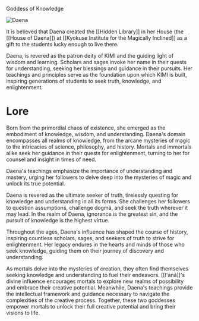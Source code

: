 Goddess of Knowledge

![Daena](daena.jpg)

It is believed that Daena created the [[Hidden Library]] in her House (the [[House of Daena]]) at [[Kyokuse Institute for the Magically Inclined]] as a gift to the students lucky enough to live there.

Daena, is revered as the patron deity of KIMI and the guiding light of wisdom and learning. Scholars and sages invoke her name in their quests for understanding, seeking her blessings and guidance in their pursuits. Her teachings and principles serve as the foundation upon which KIMI is built, inspiring generations of students to seek truth, knowledge, and enlightenment.

# Lore
Born from the primordial chaos of existence, she emerged as the embodiment of knowledge, wisdom, and understanding. Daena's domain encompasses all realms of knowledge, from the arcane mysteries of magic to the intricacies of science, philosophy, and history. Mortals and immortals alike seek her guidance in their quests for enlightenment, turning to her for counsel and insight in times of need.

Daena's teachings emphasize the importance of understanding and mastery, urging her followers to delve deep into the mysteries of magic and unlock its true potential.

Daena is revered as the ultimate seeker of truth, tirelessly questing for knowledge and understanding in all its forms. She challenges her followers to question assumptions, challenge dogma, and seek the truth wherever it may lead. In the realm of Daena, ignorance is the greatest sin, and the pursuit of knowledge is the highest virtue.

Throughout the ages, Daena's influence has shaped the course of history, inspiring countless scholars, sages, and seekers of truth to strive for enlightenment. Her legacy endures in the hearts and minds of those who seek knowledge, guiding them on their journey of discovery and understanding.

As mortals delve into the mysteries of creation, they often find themselves seeking knowledge and understanding to fuel their endeavors. [[I'aná]]'s divine influence encourages mortals to explore new realms of possibility and embrace their creative potential. Meanwhile, Daena's teachings provide the intellectual framework and guidance necessary to navigate the complexities of the creative process. Together, these two goddesses empower mortals to unlock their full creative potential and bring their visions to life.